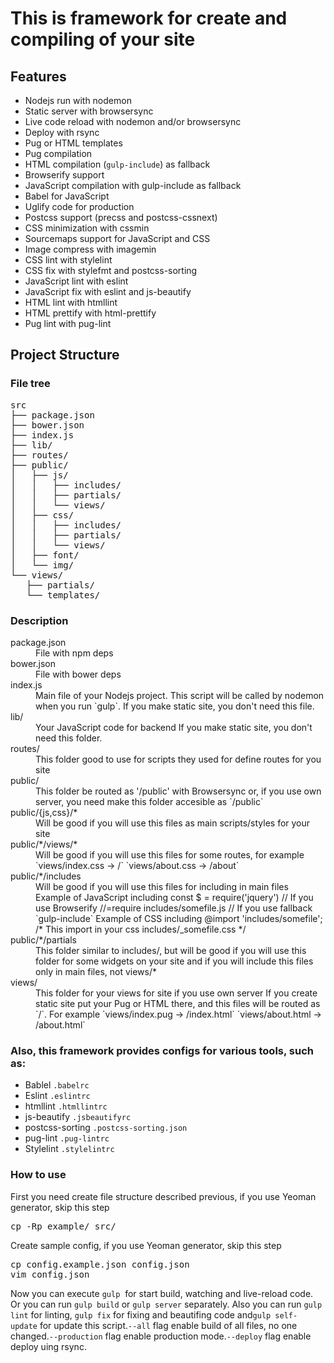 # This is framework for create and compiling of your site
## Features

*   Nodejs run with nodemon
*   Static server with browsersync
*   Live code reload with nodemon and/or browsersync
*   Deploy with rsync
*   Pug or HTML templates
*   Pug compilation
*   HTML compilation (`gulp-include`) as fallback
*   Browserify support
*   JavaScript compilation with gulp-include as fallback
*   Babel for JavaScript
*   Uglify code for production
*   Postcss support (precss and postcss-cssnext)
*   CSS minimization with cssmin
*   Sourcemaps support for JavaScript and CSS
*   Image compress with imagemin
*   CSS lint with stylelint
*   CSS fix with stylefmt and postcss-sorting
*   JavaScript lint with eslint
*   JavaScript fix with eslint and js-beautify
*   HTML lint with htmllint
*   HTML prettify with html-prettify
*   Pug lint with pug-lint

## Project Structure

### File tree

<pre>src
├── package.json
├── bower.json
├── index.js
├── lib/
├── routes/
├── public/
│   ├── js/
│   │   ├── includes/
│   │   ├── partials/
│   │   └── views/
│   ├── css/
│   │   ├── includes/
│   │   ├── partials/
│   │   └── views/
│   ├── font/
│   └── img/
└── views/
   ├── partials/
   └── templates/</pre>

### Description

<dl>

<dt>package.json</dt>

<dd>File with npm deps</dd>

<dt>bower.json</dt>

<dd>File with bower deps</dd>

<dt>index.js</dt>

<dd>Main file of your Nodejs project. This script will be called by nodemon when you run `gulp`.
If you make static site, you don't need this file.</dd>

<dt>lib/</dt>

<dd>Your JavaScript code for backend
If you make static site, you don't need this folder.</dd>

<dt>routes/</dt>

<dd>This folder good to use for scripts they used for define routes for you site</dd>

<dt>public/</dt>

<dd>This folder be routed as '/public' with Browsersync or, if you use own server, you need make this folder accesible as `/public`</dd>

<dt>public/{js,css}/*</dt>

<dd>Will be good if you will use this files as main scripts/styles for your site</dd>

<dt>public/*/views/*</dt>

<dd>Will be good if you will use this files for some routes, for example
`views/index.css -> /`
`views/about.css -> /about`</dd>

<dt>public/*/includes</dt>

<dd>Will be good if you will use this files for including in main files
Example of JavaScript including
const $ = require('jquery') // If you use Browserify
//=require includes/somefile.js // If you use fallback `gulp-include`
Example of CSS including
@import 'includes/somefile'; /* This import in your css includes/_somefile.css */</dd>

<dt>public/*/partials</dt>

<dd>This folder similar to includes/, but will be good if you will use this folder for some widgets on your site and if you will include this files only in main files, not views/*</dd>

<dt>views/</dt>

<dd>This folder for your views for site if you use own server
If you create static site put your Pug or HTML there, and this files will be routed as `/`. For example
`views/index.pug -> /index.html`
`views/about.html -> /about.html`</dd>

</dl>

### Also, this framework provides configs for various tools, such as:

*   Bablel `.babelrc`
*   Eslint `.eslintrc`
*   htmllint `.htmllintrc`
*   js-beautify `.jsbeautifyrc`
*   postcss-sorting `.postcss-sorting.json`
*   pug-lint `.pug-lintrc`
*   Stylelint `.stylelintrc`

### How to use

First you need create file structure described previous, if you use Yeoman generator, skip this step

<pre>cp -Rp example/ src/</pre>

Create sample config, if you use Yeoman generator, skip this step

<pre>cp config.example.json config.json
vim config.json</pre>

Now you can execute `gulp`  for start build, watching and live-reload code. Or you can run `gulp build` or `gulp server` separately. Also you can run `gulp lint` for linting, `gulp fix` for fixing and beautifing code and`gulp self-update` for update this script.`--all` flag enable build of all files, no one changed.`--production` flag enable production mode.`--deploy` flag enable deploy uing rsync.
